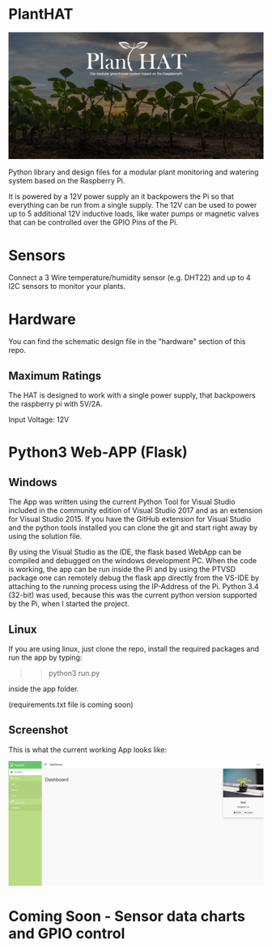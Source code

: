 <meta name='keywords' content='plantHAT, HAT, raspberry pi HAT, pi, IoT, app, python, raspberry pi, plant, plants, watering, automated greenhouse, pi watering plants'>

# PlantHAT
![PlantHAT](https://raw.githubusercontent.com/mrgnomes/readme_images/master/plantHAT_Readme.png)

Python library and design files for a modular plant monitoring and watering system based on the Raspberry Pi.

It is powered by a 12V power supply an it backpowers the Pi so that everything can be run from a single supply.
The 12V can be used to power up to 5 additional 12V inductive loads, like water pumps or magnetic valves that can be controlled over 
the GPIO Pins of the Pi.

# Sensors

Connect a 3 Wire temperature/humidity sensor (e.g. DHT22) and up to 4 I2C sensors to monitor your plants.

# Hardware

You can find the schematic design file in the "hardware" section of this repo.

## Maximum Ratings
The HAT is designed to work with a single power supply, that backpowers the raspberry pi with 5V/2A.

Input Voltage: 12V 

# Python3 Web-APP (Flask)

## Windows
The App was written using the current Python Tool for Visual Studio included in the community edition of Visual Studio 2017 and as an extension for Visual Studio 2015.
If you have the GitHub extension for Visual Studio and the python tools installed you can clone the git and start right away by using the solution file.

By using the Visual Studio as the IDE, the flask based WebApp can be compiled and debugged on the windows development PC.
When the code is working, the app can be run inside the Pi and by using the PTVSD package one can remotely debug the flask app directly from the VS-IDE by attaching to the running process using the IP-Address of the Pi.
Python 3.4 (32-bit) was used, because this was the current python version supported by the Pi, when I started the project.

## Linux

If you are using linux, just clone the repo, install the required packages and run the app by typing:
>> python3 run.py

inside the app folder.

(requirements.txt file is coming soon)

## Screenshot

This is what the current working App looks like:

![Dashboard](https://raw.githubusercontent.com/mrgnomes/readme_images/master/plantHAT_dashboard.png)

# Coming Soon - Sensor data charts and GPIO control




 

